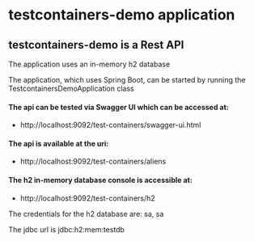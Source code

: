 # testcontainers-demo application

## testcontainers-demo is a Rest API 

The application uses an in-memory h2 database

The application, which uses Spring Boot, can be started by running the TestcontainersDemoApplication class

#### The api can be tested via Swagger UI which can be accessed at:

* http://localhost:9092/test-containers/swagger-ui.html

#### The api is available at the uri:

* http://localhost:9092/test-containers/aliens

#### The h2 in-memory database console is accessible at:

* http://localhost:9092/test-containers/h2

The credentials for the h2 database are: sa, sa

The jdbc url is jdbc:h2:mem:testdb


